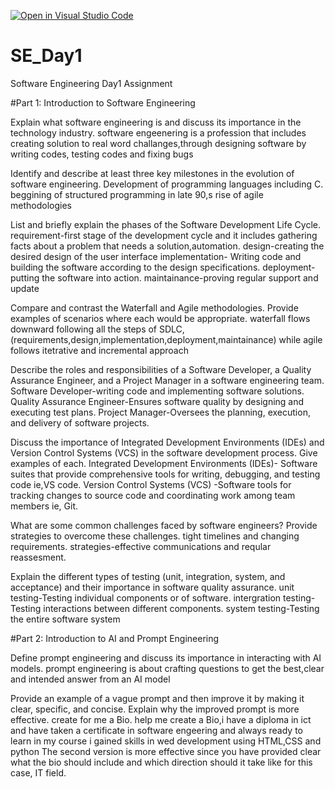 [![Open in Visual Studio Code](https://classroom.github.com/assets/open-in-vscode-2e0aaae1b6195c2367325f4f02e2d04e9abb55f0b24a779b69b11b9e10269abc.svg)](https://classroom.github.com/online_ide?assignment_repo_id=18416540&assignment_repo_type=AssignmentRepo)
# SE_Day1
Software Engineering Day1 Assignment

#Part 1: Introduction to Software Engineering

Explain what software engineering is and discuss its importance in the technology industry.
software engeenering is a profession that includes creating solution to real word challanges,through designing software by writing codes, testing codes and fixing bugs

Identify and describe at least three key milestones in the evolution of software engineering.
Development of programming languages including C.
beggining of structured programming  in late 90,s
rise of agile methodologies

List and briefly explain the phases of the Software Development Life Cycle.
requirement-first stage of the development cycle and it includes gathering facts about a problem that needs a solution,automation.
design-creating the desired design of the user interface
implementation- Writing code and building the software according to the design specifications.
deployment-putting the software into action.
maintainance-proving regular support and update

Compare and contrast the Waterfall and Agile methodologies. Provide examples of scenarios where each would be appropriate.
waterfall flows downward following all the steps of SDLC,(requirements,design,implementation,deployment,maintainance) while agile follows  itetrative  and incremental approach

Describe the roles and responsibilities of a Software Developer, a Quality Assurance Engineer, and a Project Manager in a software engineering team.
Software Developer-writing code and implementing software solutions.
Quality Assurance Engineer-Ensures software quality by designing and executing test plans.
Project Manager-Oversees the planning, execution, and delivery of software projects.

Discuss the importance of Integrated Development Environments (IDEs) and Version Control Systems (VCS) in the software development process. Give examples of each.
Integrated Development Environments (IDEs)- Software suites that provide comprehensive tools for writing, debugging, and testing code ie,VS code.
Version Control Systems (VCS) -Software tools for tracking changes to source code and coordinating work among team members ie, Git.

What are some common challenges faced by software engineers? Provide strategies to overcome these challenges.
tight timelines and changing requirements.
strategies-effective communications and reqular reassesment.


Explain the different types of testing (unit, integration, system, and acceptance) and their importance in software quality assurance.
unit testing-Testing individual components or  of software.
intergration testing-Testing interactions between different components.
system testing-Testing the entire software system 

#Part 2: Introduction to AI and Prompt Engineering


Define prompt engineering and discuss its importance in interacting with AI models.
prompt engineering is about crafting questions to get the best,clear and intended answer from an AI model


Provide an example of a vague prompt and then improve it by making it clear, specific, and concise. Explain why the improved prompt is more effective.
create for me a Bio.
help me create a Bio,i have a diploma in ict and have taken a certificate in software engeering and always ready to learn in my course i gained skills in wed development using HTML,CSS and python 
The second version is more effective since you have provided clear what the bio should  include and which direction should it take like for this case, IT field.

